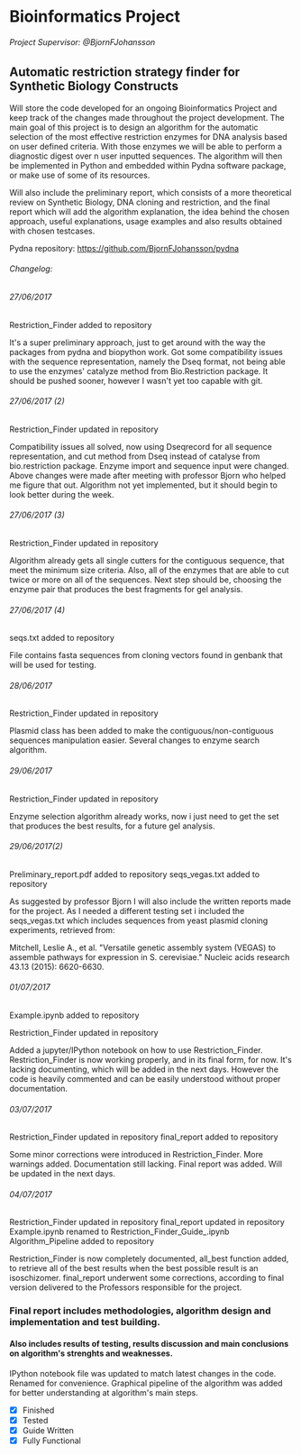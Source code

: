 # Bioinformatics Project 

###### Project Supervisor: @BjornFJohansson

## Automatic restriction strategy finder for Synthetic Biology Constructs

Will store the code developed for an ongoing Bioinformatics Project and keep track of the changes made throughout the project development.
The main goal of this project is to design an algorithm for the automatic selection of the most effective restriction enzymes for DNA analysis based on user defined criteria. With those enzymes we will be able to perform a diagnostic digest over n user inputted sequences.
The algorithm will then be implemented in Python and embedded within Pydna software package, or make use of some of its resources.

Will also include the preliminary report, which consists of a more theoretical review on Synthetic Biology, DNA cloning and restriction, and the final report
which will add the algorithm explanation, the idea behind the chosen approach, useful explanations, usage examples and also results obtained with chosen testcases.

Pydna repository: https://github.com/BjornFJohansson/pydna



###### Changelog:

###### 27/06/2017 

Restriction_Finder added to repository

It's a super preliminary approach, just to get around with the way the packages from pydna and biopython work.
Got some compatibility issues with the sequence representation, namely the Dseq format, not being able to use the  enzymes' catalyze method from Bio.Restriction package.
It should be pushed sooner, however I wasn't yet too capable with git.


###### 27/06/2017 (2)

Restriction_Finder updated in repository

Compatibility issues all solved, now using Dseqrecord for all sequence representation, and cut method from Dseq instead of catalyse from bio.restriction package.
Enzyme import and sequence input were changed.
Above changes were made after meeting with professor Bjorn who helped me figure that out.
Algorithm not yet implemented, but it should begin to look better during the week.

###### 27/06/2017 (3)

Restriction_Finder updated in repository

Algorithm already gets all single cutters for the contiguous sequence, that meet the minimum size criteria.
Also, all of the enzymes that are able to cut twice or more on all of the sequences.
Next step should be, choosing the enzyme pair that produces the best fragments for gel analysis.


###### 27/06/2017 (4)

seqs.txt added to repository

File contains fasta sequences from cloning vectors found in genbank that will be used for testing.


###### 28/06/2017

Restriction_Finder updated in repository

Plasmid class has been added to make the contiguous/non-contiguous sequences manipulation easier.
Several changes to enzyme search algorithm.

###### 29/06/2017

Restriction_Finder updated in repository

Enzyme selection algorithm already works, now i just need to get the set that produces the best results, for a future gel analysis.

###### 29/06/2017(2)

Preliminary_report.pdf added to repository
seqs_vegas.txt added to repository

As suggested by professor Bjorn I will also include the written reports made for the project.
As I needed a different testing set i included the seqs_vegas.txt which includes sequences from 
yeast plasmid cloning experiments, retrieved from:

Mitchell, Leslie A., et al. "Versatile genetic assembly system (VEGAS) to assemble pathways for expression in S. cerevisiae." Nucleic acids research 43.13 (2015): 6620-6630.

###### 01/07/2017

Example.ipynb added to repository

Restriction_Finder updated in repository

Added a jupyter/IPython notebook on how to use Restriction_Finder.
Restriction_Finder is now working properly, and in its final form, for now.
It's lacking documenting, which will be added in the next days. 
However the code is heavily commented and can be easily understood without proper documentation.

###### 03/07/2017

Restriction_Finder updated in repository
final_report added to repository

Some minor corrections were introduced in Restriction_Finder. More warnings added. Documentation still lacking.
Final report was added. Will be updated in the next days.


###### 04/07/2017

Restriction_Finder updated in repository
final_report updated in repository
Example.ipynb renamed to Restriction_Finder_Guide_.ipynb
Algorithm_Pipeline added to repository

Restriction_Finder is now completely documented, all_best function added, to retrieve all of the best results when the best possible result is an isoschizomer.
final_report underwent some corrections, according to final version delivered to the Professors responsible for the project.
### Final report includes methodologies, algorithm design and implementation and test building.
#### Also includes results of testing, results discussion and main conclusions on algorithm's strenghts and weaknesses.

IPython notebook file was updated to match latest changes in the code. Renamed for convenience.
Graphical pipeline of the algorithm was added for better understanding at algorithm's main steps.

- [x] Finished
- [x] Tested
- [x] Guide Written
- [x] Fully Functional